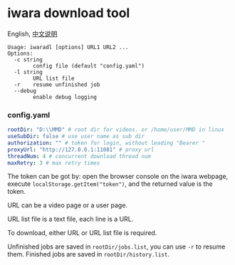 # iwara download tool
English, [中文说明](readme.zh_CN.md)

```shell
Usage: iwaradl [options] URL1 URL2 ...
Options:
  -c string
        config file (default "config.yaml")
  -l string
        URL list file
  -r    resume unfinished job
  --debug
        enable debug logging
```

### config.yaml
```yaml
rootDir: "D:\\MMD" # root dir for videos. or /home/user/MMD in linux
useSubDir: false # use user name as sub dir
authorization: "" # token for login, without leading "Bearer "
proxyUrl: "http://127.0.0.1:11081" # proxy url
threadNum: 4 # concurrent download thread num
maxRetry: 3 # max retry times
```

The token can be got by: open the browser console on the iwara webpage, execute `localStorage.getItem("token")`, and the returned value is the token.

URL can be a video page or a user page.

URL list file is a text file, each line is a URL.

To download, either URL or URL list file is required.

Unfinished jobs are saved in `rootDir/jobs.list`, you can use `-r` to resume them.
Finished jobs are saved in `rootDir/history.list`.